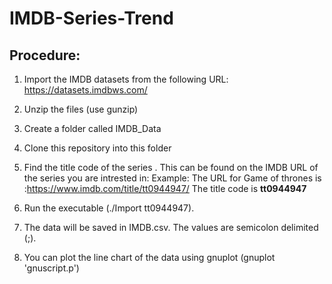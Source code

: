 # IMDB-Series-Trend

## Procedure:
1. Import the IMDB datasets from the following URL:
https://datasets.imdbws.com/
 
2. Unzip the files (use gunzip)

3. Create a folder called IMDB_Data

4. Clone this repository into this folder

5. Find the title code of the series . This can be found on the IMDB URL of the series you are intrested in:
	Example: The URL for Game of thrones is :https://www.imdb.com/title/tt0944947/
	The title code is **tt0944947**
	
6. Run the executable (./Import tt0944947). 

7. The data will be saved in IMDB.csv. The values are semicolon delimited (;).

8. You can plot the line chart of the data using gnuplot (gnuplot 'gnuscript.p')  
